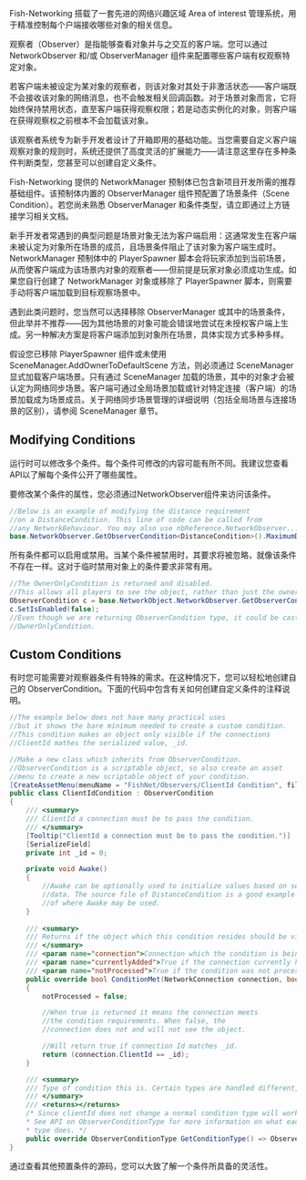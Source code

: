 Fish-Networking 搭载了一套先进的网络兴趣区域 Area of interest 管理系统，用于精准控制每个户端接收哪些对象的相关信息。

观察者（Observer）是指能够查看对象并与之交互的客户端。您可以通过 NetworkObserver 和/或 ObserverManager 组件来配置哪些客户端有权观察特定对象。

若客户端未被设定为某对象的观察者，则该对象对其处于非激活状态——客户端既不会接收该对象的网络消息，也不会触发相关回调函数。对于场景对象而言，它将始终保持禁用状态，直至客户端获得观察权限；若是动态实例化的对象，则客户端在获得观察权之前根本不会加载该对象。

该观察者系统专为新手开发者设计了开箱即用的基础功能。当您需要自定义客户端观察对象的规则时，系统还提供了高度灵活的扩展能力——请注意这里存在多种条件判断类型，您甚至可以创建自定义条件。

Fish-Networking 提供的 NetworkManager 预制体已包含新项目开发所需的推荐基础组件。该预制体内置的 ObserverManager 组件预配置了场景条件（Scene Condition）。若您尚未熟悉 ObserverManager 和条件类型，请立即通过上方链接学习相关文档。

新手开发者常遇到的典型问题是场景对象无法为客户端启用：这通常发生在客户端未被认定为对象所在场景的成员，且场景条件阻止了该对象为客户端生成时。NetworkManager 预制体中的 PlayerSpawner 脚本会将玩家添加到当前场景，从而使客户端成为该场景内对象的观察者——但前提是玩家对象必须成功生成。如果您自行创建了 NetworkManager 对象或移除了 PlayerSpawner 脚本，则需要手动将客户端加载到目标观察场景中。

遇到此类问题时，您当然可以选择移除 ObserverManager 或其中的场景条件，但此举并不推荐——因为其他场景的对象可能会错误地尝试在未授权客户端上生成。另一种解决方案是将客户端添加到对象所在场景，具体实现方式多种多样。

假设您已移除 PlayerSpawner 组件或未使用 SceneManager.AddOwnerToDefaultScene 方法，则必须通过 SceneManager 显式加载客户端场景。只有通过 SceneManager 加载的场景，其中的对象才会被认定为网络同步场景。客户端可通过全局场景加载或针对特定连接（客户端）的场景加载成为场景成员。关于网络同步场景管理的详细说明（包括全局场景与连接场景的区别），请参阅 SceneManager 章节。

## Modifying Conditions

运行时可以修改多个条件。每个条件可修改的内容可能有所不同。我建议您查看API以了解每个条件公开了哪些属性。

要修改某个条件的属性，您必须通过NetworkObserver组件来访问该条件。

```C#
//Below is an example of modifying the distance requirement
//on a DistanceCondition. This line of code can be called from
//any NetworkBehaviour. You may also use nbReference.NetworkObserver...
base.NetworkObserver.GetObserverCondition<DistanceCondition>().MaximumDistance = 10f;
```

所有条件都可以启用或禁用。当某个条件被禁用时，其要求将被忽略，就像该条件不存在一样。这对于临时禁用对象上的条件要求非常有用。

```C#
//The OwnerOnlyCondition is returned and disabled.
//This allows all players to see the object, rather than just the owner.
ObserverCondition c = base.NetworkObject.NetworkObserver.GetObserverCondition<OwnerOnlyCondition>();
c.SetIsEnabled(false);
//Even though we are returning ObserverCondition type, it could be casted to
//OwnerOnlyCondition.
```

## Custom Conditions

有时您可能需要对观察器条件有特殊的需求。在这种情况下，您可以轻松地创建自己的 ObserverCondition。下面的代码中包含有关如何创建自定义条件的注释说明。

```C#
//The example below does not have many practical uses
//but it shows the bare minimum needed to create a custom condition.
//This condition makes an object only visible if the connections
//ClientId mathes the serialized value, _id.

//Make a new class which inherits from ObserverCondition.
//ObserverCondition is a scriptable object, so also create an asset
//menu to create a new scriptable object of your condition.
[CreateAssetMenu(menuName = "FishNet/Observers/ClientId Condition", fileName = "New ClientId Condition")]
public class ClientIdCondition : ObserverCondition
{
    /// <summary>
    /// ClientId a connection must be to pass the condition.
    /// </summary>
    [Tooltip("ClientId a connection must be to pass the condition.")]
    [SerializeField]
    private int _id = 0;

    private void Awake()
    {
        //Awake can be optionally used to initialize values based on serialized
        //data. The source file of DistanceCondition is a good example
        //of where Awake may be used.
    }
    
    /// <summary>
    /// Returns if the object which this condition resides should be visible to connection.
    /// </summary>
    /// <param name="connection">Connection which the condition is being checked for.</param>
    /// <param name="currentlyAdded">True if the connection currently has visibility of this object.</param>
    /// <param name="notProcessed">True if the condition was not processed. This can be used to skip processing for performance. While output as true this condition result assumes the previous ConditionMet value.</param>
    public override bool ConditionMet(NetworkConnection connection, bool currentlyAdded, out bool notProcessed)
    {
        notProcessed = false;

        //When true is returned it means the connection meets
        //the condition requirements. When false, the
        //connection does not and will not see the object.

        //Will return true if connection Id matches _id.
        return (connection.ClientId == _id);
    }

    /// <summary>
    /// Type of condition this is. Certain types are handled different, such as Timed which are checked for changes at timed intervals.
    /// </summary>
    /// <returns></returns>
    /* Since clientId does not change a normal condition type will work.
    * See API on ObserverConditionType for more information on what each
    * type does. */
    public override ObserverConditionType GetConditionType() => ObserverConditionType.Normal;
}
```

通过查看其他预置条件的源码，您可以大致了解一个条件所具备的灵活性。